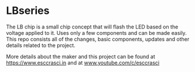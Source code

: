 # LBseries

The LB chip is a small chip concept that will flash the LED based on the voltage applied to it. Uses only a few components and can be made easily. This repo consists all of the changes, basic components, updates and other details related to the project.

More details about the maker and this project can be found at https://www.esccrasci.in and at www.youtube.com/c/esccrasci
